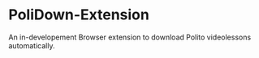 # PoliDown-Extension

An in-developement Browser extension to download Polito videolessons automatically.

